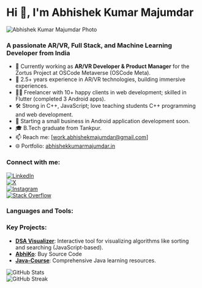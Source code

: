 # Hi 👋, I'm Abhishek Kumar Majumdar

![Abhishek Kumar Majumdar Photo](https://your-photo-url-or-github-path/abhishek-kumar-majumdar.jpg) <!-- Embed your photo; host on GitHub or link from portfolio -->

### A passionate AR/VR, Full Stack, and Machine Learning Developer from India

- 🔭 Currently working as **AR/VR Developer & Product Manager** for the Zortus Project at OSCode Metaverse (OSCode Meta).  
- 🌱 2.5+ years experience in AR/VR technologies, building immersive experiences.  
- 👨‍💻 Freelancer with 10+ happy clients in web development; skilled in Flutter (completed 3 Android apps).  
- 🛠️ Strong in C++, JavaScript; love teaching students C++ programming and web development.  
- 🚀 Starting a small business in Android application development soon.  
- 🎓 B.Tech graduate from Tankpur.  
- 📫 Reach me: [work.abhishekmajumdar@gmail.com]  
- 🌐 Portfolio: [abhishekkumarmajumdar.in](https://abhishekkumarmajumdar.in)  

### Connect with me:  
[![LinkedIn](https://img.shields.io/badge/LinkedIn-0077B5?style=for-the-badge&logo=linkedin&logoColor=white)](https://linkedin.com/in/abhishekkumarmajumdar)  
[![X](https://img.shields.io/badge/X-000000?style=for-the-badge&logo=x&logoColor=white)](https://x.com/itschiku_)  
[![Instagram](https://img.shields.io/badge/Instagram-E4405F?style=for-the-badge&logo=instagram&logoColor=white)](https://instagram.com/yourhandle)  
[![Stack Overflow](https://img.shields.io/badge/Stack_Overflow-FE7A16?style=for-the-badge&logo=stack-overflow&logoColor=white)](https://stackoverflow.com/users/abhishek-kumar-majumdar)  

### Languages and Tools:  


### Key Projects:  
- **[DSA Visualizer](https://www.codebuddy.fun/)**: Interactive tool for visualizing algorithms like sorting and searching (JavaScript-based).  
- **[AbhiKo](https://b-abhiko.vercel.app/)**: Buy Source Code   
- **[Java-Course](https://github.com/AbhishekKumarMajumdar/Java-Course)**: Comprehensive Java learning resources.  


![GitHub Stats](https://github-readme-stats.vercel.app/api?username=AbhishekKumarMajumdar&theme=dark&hide_border=true&include_all_commits=true&count_private=true)  
![GitHub Streak](https://github-readme-streak-stats.herokuapp.com/?user=AbhishekKumarMajumdar&theme=dark&hide_border=true)  

